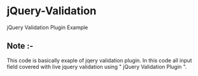 # jQuery-Validation
jQuery Validation Plugin Example

## Note :-
This code is basically exaple of jqery validation plugin. In this code all input field covered with live jquery validation using " jQuery Validation Plugin ".
